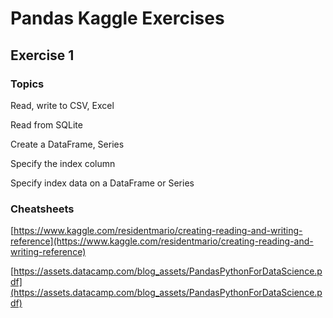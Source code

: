 # Pandas Kaggle Exercises

## Exercise 1

### Topics

Read, write to CSV, Excel

Read from SQLite

Create a DataFrame, Series

Specify the index column

Specify index data on a DataFrame or Series

### Cheatsheets

[https://www.kaggle.com/residentmario/creating-reading-and-writing-reference](https://www.kaggle.com/residentmario/creating-reading-and-writing-reference)

[https://assets.datacamp.com/blog_assets/PandasPythonForDataScience.pdf](https://assets.datacamp.com/blog_assets/PandasPythonForDataScience.pdf)

